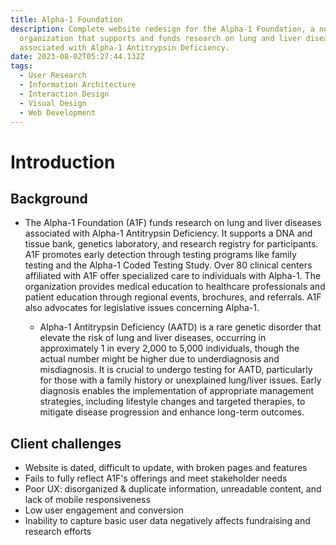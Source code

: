 ```yaml
---
title: Alpha-1 Foundation
description: Complete website redesign for the Alpha-1 Foundation, a non-profit
  organization that supports and funds research on lung and liver diseases
  associated with Alpha-1 Antitrypsin Deficiency.
date: 2023-08-02T05:27:44.132Z
tags:
  - User Research
  - Information Architecture
  - Interaction Design
  - Visual Design
  - Web Development
---
```

<!-- https://www.npmjs.com/package/markdown-it-attrs -->

# Introduction

## Background

* The Alpha-1 Foundation (A1F) funds research on lung and liver diseases associated with Alpha-1 Antitrypsin Deficiency. It supports a DNA and tissue bank, genetics laboratory, and research registry for participants. A1F promotes early detection through testing programs like family testing and the Alpha-1 Coded Testing Study. Over 80 clinical centers affiliated with A1F offer specialized care to individuals with Alpha-1. The organization provides medical education to healthcare professionals and patient education through regional events, brochures, and referrals. A1F also advocates for legislative issues concerning Alpha-1.

  * Alpha-1 Antitrypsin Deficiency (AATD) is a rare genetic disorder that elevate the risk of lung and liver diseases, occurring in approximately 1 in every 2,000 to 5,000 individuals, though the actual number might be higher due to underdiagnosis and misdiagnosis. It is crucial to undergo testing for AATD, particularly for those with a family history or unexplained lung/liver issues. Early diagnosis enables the implementation of appropriate management strategies, including lifestyle changes and targeted therapies, to mitigate disease progression and enhance long-term outcomes.

## Client challenges

* Website is dated, difficult to update, with broken pages and features
* Fails to fully reflect A1F's offerings and meet stakeholder needs
* Poor UX: disorganized & duplicate information, unreadable content, and lack of mobile responsiveness
* Low user engagement and conversion
* Inability to capture basic user data negatively affects fundraising and research efforts
